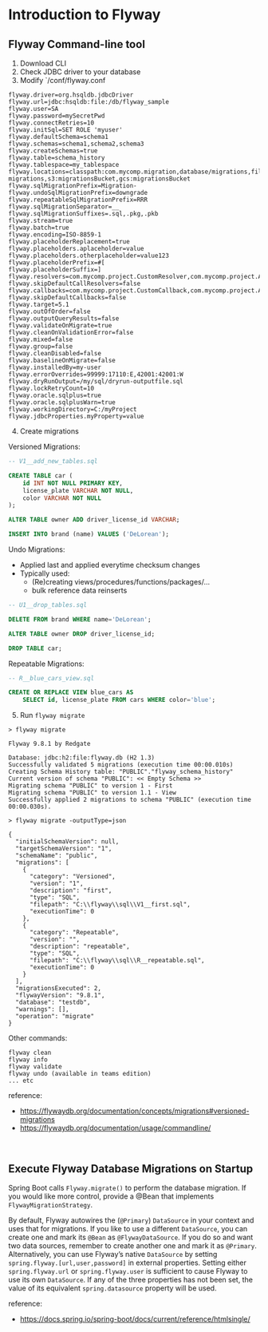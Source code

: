 # Introduction to Flyway

## Flyway Command-line tool
1. Download CLI
2. Check JDBC driver to your database
3. Modify `<install-dir>/conf/flyway.conf
```
flyway.driver=org.hsqldb.jdbcDriver
flyway.url=jdbc:hsqldb:file:/db/flyway_sample
flyway.user=SA
flyway.password=mySecretPwd
flyway.connectRetries=10
flyway.initSql=SET ROLE 'myuser'
flyway.defaultSchema=schema1
flyway.schemas=schema1,schema2,schema3
flyway.createSchemas=true
flyway.table=schema_history
flyway.tablespace=my_tablespace
flyway.locations=classpath:com.mycomp.migration,database/migrations,filesystem:/sql-migrations,s3:migrationsBucket,gcs:migrationsBucket
flyway.sqlMigrationPrefix=Migration-
flyway.undoSqlMigrationPrefix=downgrade
flyway.repeatableSqlMigrationPrefix=RRR
flyway.sqlMigrationSeparator=__
flyway.sqlMigrationSuffixes=.sql,.pkg,.pkb
flyway.stream=true
flyway.batch=true
flyway.encoding=ISO-8859-1
flyway.placeholderReplacement=true
flyway.placeholders.aplaceholder=value
flyway.placeholders.otherplaceholder=value123
flyway.placeholderPrefix=#[
flyway.placeholderSuffix=]
flyway.resolvers=com.mycomp.project.CustomResolver,com.mycomp.project.AnotherResolver
flyway.skipDefaultCallResolvers=false
flyway.callbacks=com.mycomp.project.CustomCallback,com.mycomp.project.AnotherCallback
flyway.skipDefaultCallbacks=false
flyway.target=5.1
flyway.outOfOrder=false
flyway.outputQueryResults=false
flyway.validateOnMigrate=true
flyway.cleanOnValidationError=false
flyway.mixed=false
flyway.group=false
flyway.cleanDisabled=false
flyway.baselineOnMigrate=false
flyway.installedBy=my-user
flyway.errorOverrides=99999:17110:E,42001:42001:W
flyway.dryRunOutput=/my/sql/dryrun-outputfile.sql
flyway.lockRetryCount=10
flyway.oracle.sqlplus=true
flyway.oracle.sqlplusWarn=true
flyway.workingDirectory=C:/myProject
flyway.jdbcProperties.myProperty=value
```

4. Create migrations

Versioned Migrations:
```sql
-- V1__add_new_tables.sql

CREATE TABLE car (
    id INT NOT NULL PRIMARY KEY,
    license_plate VARCHAR NOT NULL,
    color VARCHAR NOT NULL
);

ALTER TABLE owner ADD driver_license_id VARCHAR;

INSERT INTO brand (name) VALUES ('DeLorean');
```

Undo Migrations: 
- Applied last and applied everytime checksum changes
- Typically used: 
  - (Re)creating views/procedures/functions/packages/... 
  - bulk reference data reinserts
```sql
-- U1__drop_tables.sql

DELETE FROM brand WHERE name='DeLorean';

ALTER TABLE owner DROP driver_license_id;

DROP TABLE car;
```

Repeatable Migrations:
```sql
-- R__blue_cars_view.sql

CREATE OR REPLACE VIEW blue_cars AS
    SELECT id, license_plate FROM cars WHERE color='blue';
```


5. Run `flyway migrate`

```
> flyway migrate

Flyway 9.8.1 by Redgate

Database: jdbc:h2:file:flyway.db (H2 1.3)
Successfully validated 5 migrations (execution time 00:00.010s)
Creating Schema History table: "PUBLIC"."flyway_schema_history"
Current version of schema "PUBLIC": << Empty Schema >>
Migrating schema "PUBLIC" to version 1 - First
Migrating schema "PUBLIC" to version 1.1 - View
Successfully applied 2 migrations to schema "PUBLIC" (execution time 00:00.030s).
```

```
> flyway migrate -outputType=json

{
  "initialSchemaVersion": null,
  "targetSchemaVersion": "1",
  "schemaName": "public",
  "migrations": [
    {
      "category": "Versioned",
      "version": "1",
      "description": "first",
      "type": "SQL",
      "filepath": "C:\\flyway\\sql\\V1__first.sql",
      "executionTime": 0
    },
    {
      "category": "Repeatable",
      "version": "",
      "description": "repeatable",
      "type": "SQL",
      "filepath": "C:\\flyway\\sql\\R__repeatable.sql",
      "executionTime": 0
    }
  ],
  "migrationsExecuted": 2,
  "flywayVersion": "9.8.1",
  "database": "testdb",
  "warnings": [],
  "operation": "migrate"
}
```


Other commands:
```
flyway clean
flyway info
flyway validate
flyway undo (available in teams edition)
... etc 
```


reference:
- https://flywaydb.org/documentation/concepts/migrations#versioned-migrations
- https://flywaydb.org/documentation/usage/commandline/

<br>

## Execute Flyway Database Migrations on Startup 

Spring Boot calls `Flyway.migrate()` to perform the database migration. 
If you would like more control, provide a @Bean that implements `FlywayMigrationStrategy`.

By default, Flyway autowires the (`@Primary`) `DataSource` in your context and uses that for migrations. If you like to use a different `DataSource`, you can create one and mark its `@Bean` as `@FlywayDataSource`. If you do so and want two data sources, remember to create another one and mark it as `@Primary`. Alternatively, you can use Flyway’s native `DataSource` by setting `spring.flyway.[url,user,password]` in external properties. Setting either `spring.flyway.url` or `spring.flyway.user` is sufficient to cause Flyway to use its own `DataSource`. If any of the three properties has not been set, the value of its equivalent `spring.datasource` property will be used.

reference: 
- https://docs.spring.io/spring-boot/docs/current/reference/htmlsingle/